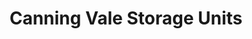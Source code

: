 ---
title: "Canning Vale Storage Units"
url: /canning-vale/canning-vale-storage-units/
shop: Mieten
---